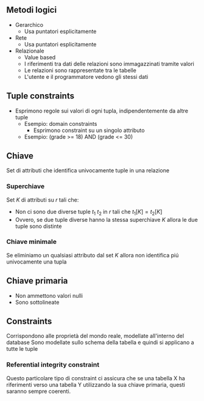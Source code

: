 ## Metodi logici
- Gerarchico
	- Usa puntatori esplicitamente
- Rete
	- Usa puntatori esplicitamente
- Relazionale
	- Value based
	- I riferimenti tra dati delle relazioni sono immagazzinati tramite valori 
	- Le relazioni sono rappresentate tra le tabelle
	- L'utente e il programmatore vedono gli stessi dati

## Tuple constraints
- Esprimono regole sui valori di ogni tupla, indipendentemente da altre tuple
	- Esempio: domain constraints
		- Esprimono constraint su un singolo attributo
	- Esempio: (grade >= 18) AND (grade <= 30)

## Chiave
Set di attributi che identifica univocamente tuple in una relazione
### Superchiave
Set $K$ di attributi su $r$ tali che:
-  Non ci sono due diverse tuple $t_1$ $t_2$ in $r$ tali che $t_1[K]=t_2[K]$ 
- Ovvero, se due tuple diverse hanno la stessa superchiave $K$ allora le due tuple sono distinte
### Chiave minimale
Se eliminiamo un qualsiasi attributo dal set $K$ allora non identifica piú univocamente una tupla

## Chiave primaria
- Non ammettono valori nulli
- Sono sottolineate 

## Constraints
Corrispondono alle proprietà del mondo reale, modellate all'interno del database
Sono modellate sullo schema della tabella e quindi si applicano a tutte le tuple
### Referential integrity constraint
Questo particolare tipo di constraint ci assicura che se una tabella X ha riferimenti verso una tabella Y utilizzando la sua chiave primaria, questi saranno sempre coerenti.


